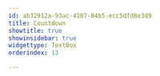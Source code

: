 ```yaml
---
id: ab32912a-93ac-4107-84b5-ecc5dfd8e3d9
title: Countdown
showtitle: true
showinsidebar: true
widgettype: TextBox
orderindex: 13

---
```

<script>
    (function() {
        const now = new Date();

        // Set the target date to April 2nd, 2027
        const targetDate = new Date('2027-04-02');

        // Calculate the difference in time
        const diffTime = targetDate - now;

        // Convert time difference from milliseconds to days
        const diffDays = Math.ceil(diffTime / (1000 * 60 * 60 * 24));

        // Display the result
        document.write(`${diffDays} days remaining`);
    })();
</script>
